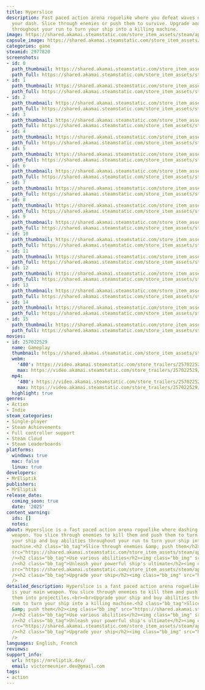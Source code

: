 ```yaml
---
title: Hyperslice
description: Fast paced action arena roguelike where you defeat waves of enemies using
  your dash. Slice through enemies or push them to survive. Upgrade and buy abilities
  throughout your run to turn your ship into a killing machine.
image: https://shared.akamai.steamstatic.com/store_item_assets/steam/apps/2977820/header.jpg?t=1731617051
capsule_image: https://shared.akamai.steamstatic.com/store_item_assets/steam/apps/2977820/f936dce0f505f01eef48a8a7c2318d7dcc07b40b/capsule_231x87.jpg?t=1731617051
categories: game
steamid: 2977820
screenshots:
- id: 0
  path_thumbnail: https://shared.akamai.steamstatic.com/store_item_assets/steam/apps/2977820/ss_097428700dad6b2838b60ffebbf1cab1677e50bf.600x338.jpg?t=1731617051
  path_full: https://shared.akamai.steamstatic.com/store_item_assets/steam/apps/2977820/ss_097428700dad6b2838b60ffebbf1cab1677e50bf.1920x1080.jpg?t=1731617051
- id: 1
  path_thumbnail: https://shared.akamai.steamstatic.com/store_item_assets/steam/apps/2977820/ss_419b7ae55ab1d1c419ca0a19b87ca183ef33b281.600x338.jpg?t=1731617051
  path_full: https://shared.akamai.steamstatic.com/store_item_assets/steam/apps/2977820/ss_419b7ae55ab1d1c419ca0a19b87ca183ef33b281.1920x1080.jpg?t=1731617051
- id: 2
  path_thumbnail: https://shared.akamai.steamstatic.com/store_item_assets/steam/apps/2977820/ss_e15f8ab4d391d72cb4869aa7c2e5407a0bc10cc3.600x338.jpg?t=1731617051
  path_full: https://shared.akamai.steamstatic.com/store_item_assets/steam/apps/2977820/ss_e15f8ab4d391d72cb4869aa7c2e5407a0bc10cc3.1920x1080.jpg?t=1731617051
- id: 3
  path_thumbnail: https://shared.akamai.steamstatic.com/store_item_assets/steam/apps/2977820/ss_71e8497fd3d36997bbf83b44d1b66d04844a0ba3.600x338.jpg?t=1731617051
  path_full: https://shared.akamai.steamstatic.com/store_item_assets/steam/apps/2977820/ss_71e8497fd3d36997bbf83b44d1b66d04844a0ba3.1920x1080.jpg?t=1731617051
- id: 4
  path_thumbnail: https://shared.akamai.steamstatic.com/store_item_assets/steam/apps/2977820/ss_b8e3d412f63f8741acc1daefe3592c2569a2e888.600x338.jpg?t=1731617051
  path_full: https://shared.akamai.steamstatic.com/store_item_assets/steam/apps/2977820/ss_b8e3d412f63f8741acc1daefe3592c2569a2e888.1920x1080.jpg?t=1731617051
- id: 5
  path_thumbnail: https://shared.akamai.steamstatic.com/store_item_assets/steam/apps/2977820/ss_f8ccacf921c1167998ff31418cc55ae89162f071.600x338.jpg?t=1731617051
  path_full: https://shared.akamai.steamstatic.com/store_item_assets/steam/apps/2977820/ss_f8ccacf921c1167998ff31418cc55ae89162f071.1920x1080.jpg?t=1731617051
- id: 6
  path_thumbnail: https://shared.akamai.steamstatic.com/store_item_assets/steam/apps/2977820/ss_762eee5453f6be7d627d3bb1b848d89d6d254473.600x338.jpg?t=1731617051
  path_full: https://shared.akamai.steamstatic.com/store_item_assets/steam/apps/2977820/ss_762eee5453f6be7d627d3bb1b848d89d6d254473.1920x1080.jpg?t=1731617051
- id: 7
  path_thumbnail: https://shared.akamai.steamstatic.com/store_item_assets/steam/apps/2977820/ss_53db2a5cfadc06b8e66e126995230e2966856eec.600x338.jpg?t=1731617051
  path_full: https://shared.akamai.steamstatic.com/store_item_assets/steam/apps/2977820/ss_53db2a5cfadc06b8e66e126995230e2966856eec.1920x1080.jpg?t=1731617051
- id: 8
  path_thumbnail: https://shared.akamai.steamstatic.com/store_item_assets/steam/apps/2977820/ss_bb49dcf7d8d5fcf018658de870566c5663c974a7.600x338.jpg?t=1731617051
  path_full: https://shared.akamai.steamstatic.com/store_item_assets/steam/apps/2977820/ss_bb49dcf7d8d5fcf018658de870566c5663c974a7.1920x1080.jpg?t=1731617051
- id: 9
  path_thumbnail: https://shared.akamai.steamstatic.com/store_item_assets/steam/apps/2977820/ss_5adac838035ed49f0d433b82a60ce879bc286810.600x338.jpg?t=1731617051
  path_full: https://shared.akamai.steamstatic.com/store_item_assets/steam/apps/2977820/ss_5adac838035ed49f0d433b82a60ce879bc286810.1920x1080.jpg?t=1731617051
- id: 10
  path_thumbnail: https://shared.akamai.steamstatic.com/store_item_assets/steam/apps/2977820/ss_bd32d7f04412df9919ed8ff493a1e7a33b0ec985.600x338.jpg?t=1731617051
  path_full: https://shared.akamai.steamstatic.com/store_item_assets/steam/apps/2977820/ss_bd32d7f04412df9919ed8ff493a1e7a33b0ec985.1920x1080.jpg?t=1731617051
- id: 11
  path_thumbnail: https://shared.akamai.steamstatic.com/store_item_assets/steam/apps/2977820/ss_9d148150a88a1ae6d87f66e9f2d954e495c518b2.600x338.jpg?t=1731617051
  path_full: https://shared.akamai.steamstatic.com/store_item_assets/steam/apps/2977820/ss_9d148150a88a1ae6d87f66e9f2d954e495c518b2.1920x1080.jpg?t=1731617051
- id: 12
  path_thumbnail: https://shared.akamai.steamstatic.com/store_item_assets/steam/apps/2977820/ss_80f6b413ed103bf9bf56f5320d49fe6d6c71f096.600x338.jpg?t=1731617051
  path_full: https://shared.akamai.steamstatic.com/store_item_assets/steam/apps/2977820/ss_80f6b413ed103bf9bf56f5320d49fe6d6c71f096.1920x1080.jpg?t=1731617051
- id: 13
  path_thumbnail: https://shared.akamai.steamstatic.com/store_item_assets/steam/apps/2977820/ss_789b3d460843ce08fb8e57bb0df184e94fec4afa.600x338.jpg?t=1731617051
  path_full: https://shared.akamai.steamstatic.com/store_item_assets/steam/apps/2977820/ss_789b3d460843ce08fb8e57bb0df184e94fec4afa.1920x1080.jpg?t=1731617051
- id: 14
  path_thumbnail: https://shared.akamai.steamstatic.com/store_item_assets/steam/apps/2977820/ss_e2a29f7e11adcdfb389c365b19625333b5af250b.600x338.jpg?t=1731617051
  path_full: https://shared.akamai.steamstatic.com/store_item_assets/steam/apps/2977820/ss_e2a29f7e11adcdfb389c365b19625333b5af250b.1920x1080.jpg?t=1731617051
- id: 15
  path_thumbnail: https://shared.akamai.steamstatic.com/store_item_assets/steam/apps/2977820/ss_3a875b0cb1f80f811b75f4405c4c64aa3f5b5314.600x338.jpg?t=1731617051
  path_full: https://shared.akamai.steamstatic.com/store_item_assets/steam/apps/2977820/ss_3a875b0cb1f80f811b75f4405c4c64aa3f5b5314.1920x1080.jpg?t=1731617051
movies:
- id: 257022529
  name: Gameplay
  thumbnail: https://shared.akamai.steamstatic.com/store_item_assets/steam/apps/257022529/7fad090082824eb0b2c7bdcdd2d5ac40ece5eb17/movie_600x337.jpg?t=1729968407
  webm:
    '480': https://video.akamai.steamstatic.com/store_trailers/257022529/movie480_vp9.webm?t=1729968407
    max: https://video.akamai.steamstatic.com/store_trailers/257022529/movie_max_vp9.webm?t=1729968407
  mp4:
    '480': https://video.akamai.steamstatic.com/store_trailers/257022529/movie480.mp4?t=1729968407
    max: https://video.akamai.steamstatic.com/store_trailers/257022529/movie_max.mp4?t=1729968407
  highlight: true
genres:
- Action
- Indie
steam_categories:
- Single-player
- Steam Achievements
- Full controller support
- Steam Cloud
- Steam Leaderboards
platforms:
  windows: true
  mac: false
  linux: true
developers:
- MrEliptik
publishers:
- MrEliptik
release_date:
  coming_soon: true
  date: '2025'
content_warning:
  ids: []
  notes:
about: Hyperslice is a fast paced action arena roguelike where dashing is your main
  weapon. You slice through enemies to kill them and push them to turn them into projectiles.<br><br>Upgrade
  your ship and buy abilities throughout your run to turn your ship into a killing
  machine.<h2 class="bb_tag">Slice through enemies &amp; push them</h2><img class="bb_img"
  src="https://shared.akamai.steamstatic.com/store_item_assets/steam/apps/2977820/extras/slice_push.gif?t=1731617051"
  /><h2 class="bb_tag">Use various abilities</h2><img class="bb_img" src="https://shared.akamai.steamstatic.com/store_item_assets/steam/apps/2977820/extras/mine.gif?t=1731617051"
  /><h2 class="bb_tag">Unleash your powerful ship's ultimate</h2><img class="bb_img"
  src="https://shared.akamai.steamstatic.com/store_item_assets/steam/apps/2977820/extras/ultimate.gif?t=1731617051"
  /><h2 class="bb_tag">Upgrade your ship</h2><img class="bb_img" src="https://shared.akamai.steamstatic.com/store_item_assets/steam/apps/2977820/extras/upgrade.gif?t=1731617051"
  />
detailed_description: Hyperslice is a fast paced action arena roguelike where dashing
  is your main weapon. You slice through enemies to kill them and push them to turn
  them into projectiles.<br><br>Upgrade your ship and buy abilities throughout your
  run to turn your ship into a killing machine.<h2 class="bb_tag">Slice through enemies
  &amp; push them</h2><img class="bb_img" src="https://shared.akamai.steamstatic.com/store_item_assets/steam/apps/2977820/extras/slice_push.gif?t=1731617051"
  /><h2 class="bb_tag">Use various abilities</h2><img class="bb_img" src="https://shared.akamai.steamstatic.com/store_item_assets/steam/apps/2977820/extras/mine.gif?t=1731617051"
  /><h2 class="bb_tag">Unleash your powerful ship's ultimate</h2><img class="bb_img"
  src="https://shared.akamai.steamstatic.com/store_item_assets/steam/apps/2977820/extras/ultimate.gif?t=1731617051"
  /><h2 class="bb_tag">Upgrade your ship</h2><img class="bb_img" src="https://shared.akamai.steamstatic.com/store_item_assets/steam/apps/2977820/extras/upgrade.gif?t=1731617051"
  />
languages: English, French
reviews:
support_info:
  url: https://mreliptik.dev/
  email: victormeunier.dev@gmail.com
tags:
- action
---
```

